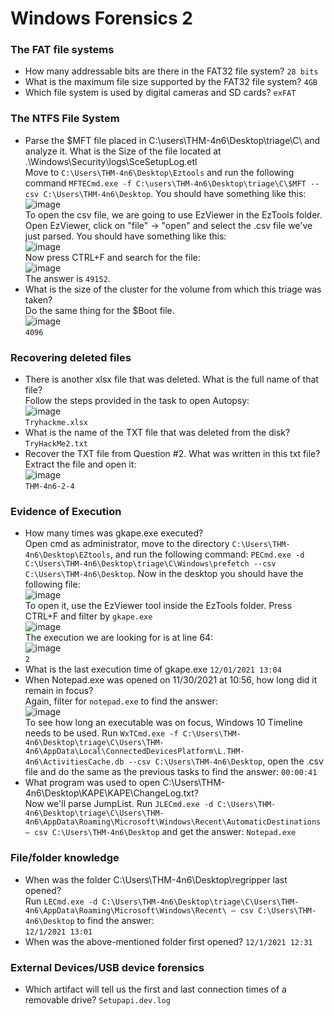 # Windows Forensics 2

### The FAT file systems
- How many addressable bits are there in the FAT32 file system? `28 bits`
- What is the maximum file size supported by the FAT32 file system? `4GB`
- Which file system is used by digital cameras and SD cards? `exFAT`

### The NTFS File System
- Parse the $MFT file placed in C:\users\THM-4n6\Desktop\triage\C\ and analyze it. What is the Size of the file located at .\Windows\Security\logs\SceSetupLog.etl <br />
Move to `C:\Users\THM-4n6\Desktop\Eztools` and run the following command `MFTECmd.exe -f C:\users\THM-4n6\Desktop\triage\C\$MFT --csv C:\Users\THM-4n6\Desktop`. You should have something like this: <br />
![image](https://github.com/user-attachments/assets/48ad839c-7f47-445a-b620-5aeab0afa4db)<br />
To open the csv file, we are going to use EzViewer in the EzTools folder. Open EzViewer, click on "file" -> "open" and select the .csv file we've just parsed. You should have something like this: <br />
![image](https://github.com/user-attachments/assets/fabf246b-e1a5-4367-b2ad-6c1dcf9e657e)<br />
Now press CTRL+F and search for the file: <br />
![image](https://github.com/user-attachments/assets/f7093149-e82c-4b7e-aea1-cbe7022fafad)<br />
The answer is `49152`.
- What is the size of the cluster for the volume from which this triage was taken?<br />
Do the same thing for the $Boot file.<br />
![image](https://github.com/user-attachments/assets/491cc37a-6fe9-4e1c-92d5-b6de31d8d4dc)<br />
`4096`

### Recovering deleted files
- There is another xlsx file that was deleted. What is the full name of that file?<br />
Follow the steps provided in the task to open Autopsy: <br />
![image](https://github.com/user-attachments/assets/4e5d752d-a56b-48d1-b7e0-fe373e311242)<br />
`Tryhackme.xlsx`
- What is the name of the TXT file that was deleted from the disk? `TryHackMe2.txt`
- Recover the TXT file from Question #2. What was written in this txt file? <br />
Extract the file and open it: <br />
![image](https://github.com/user-attachments/assets/1dfb7c59-c4c5-4716-bc37-7e3c8bab4471)<br />
`THM-4n6-2-4`

### Evidence of Execution
- How many times was gkape.exe executed?<br />
Open cmd as administrator, move to the directory `C:\Users\THM-4n6\Desktop\EZtools`, and run the following command: `PECmd.exe -d C:\Users\THM-4n6\Desktop\triage\C\Windows\prefetch --csv C:\Users\THM-4n6\Desktop`. Now in the desktop you should have the following file: <br />
![image](https://github.com/user-attachments/assets/77eeb29b-db57-4516-b4e1-2e6563452e40)<br />
To open it, use the EzViewer tool inside the EzTools folder. Press CTRL+F and filter by `gkape.exe`<br />
![image](https://github.com/user-attachments/assets/956c244a-e5bd-4803-94ed-f6d33aeb1b58)<br />
The execution we are looking for is at line 64: <br />
![image](https://github.com/user-attachments/assets/fa7e6a12-9cfe-4c28-9299-76a16e1ed9c1)<br />
`2`
- What is the last execution time of gkape.exe `12/01/2021 13:04`
- When Notepad.exe was opened on 11/30/2021 at 10:56, how long did it remain in focus?<br />
Again, filter for `notepad.exe` to find the answer: <br />
![image](https://github.com/user-attachments/assets/388daf0f-bbe1-415b-869b-3ec4bd420e11)<br />
To see how long an executable was on focus, Windows 10 Timeline needs to be used. Run `WxTCmd.exe -f C:\Users\THM-4n6\Desktop\triage\C\Users\THM-4n6\AppData\Local\ConnectedDevicesPlatform\L.THM-4n6\ActivitiesCache.db --csv C:\Users\THM-4n6\Desktop`, open the .csv file and do the same as the previous tasks to find the answer: `00:00:41`
- What program was used to open C:\Users\THM-4n6\Desktop\KAPE\KAPE\ChangeLog.txt?<br />
Now we'll parse JumpList. Run `JLECmd.exe -d C:\Users\THM-4n6\Desktop\triage\C\Users\THM-4n6\AppData\Roaming\Microsoft\Windows\Recent\AutomaticDestinations — csv C:\Users\THM-4n6\Desktop` and get the answer: `Notepad.exe`

### File/folder knowledge
- When was the folder C:\Users\THM-4n6\Desktop\regripper last opened? <br />
Run `LECmd.exe -d C:\Users\THM-4n6\Desktop\triage\C\Users\THM-4n6\AppData\Roaming\Microsoft\Windows\Recent\ — csv C:\Users\THM-4n6\Desktop` to find the answer: <br />
`12/1/2021 13:01`
- When was the above-mentioned folder first opened? `12/1/2021 12:31`

### External Devices/USB device forensics
- Which artifact will tell us the first and last connection times of a removable drive? `Setupapi.dev.log`
